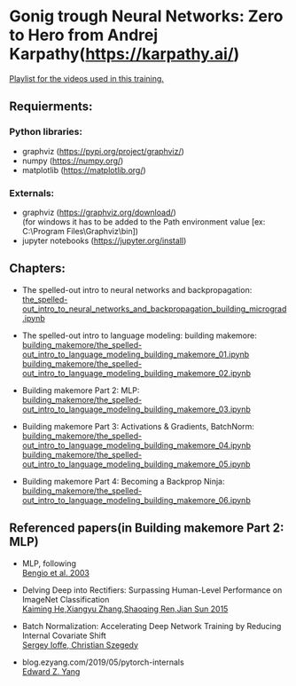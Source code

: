 # Gonig trough Neural Networks: Zero to Hero from Andrej Karpathy(https://karpathy.ai/)

[Playlist for the videos used in this training.](https://www.youtube.com/embed/videoseries?si=kLqM_OkV6fV9nMgF&amp;list=PLAqhIrjkxbuWI23v9cThsA9GvCAUhRvKZ)

## Requierments:

### Python libraries:
* graphviz (https://pypi.org/project/graphviz/)
* numpy (https://numpy.org/)
* matplotlib (https://matplotlib.org/)

### Externals:
* graphviz (https://graphviz.org/download/) \
  (for windows it has to be added to the Path environment value [ex: C:\Program Files\Graphviz\bin])
* jupyter notebooks (https://jupyter.org/install)


## Chapters:

* The spelled-out intro to neural networks and backpropagation:\
  [the_spelled-out_intro_to_neural_networks_and_backpropagation_building_micrograd.ipynb](https://github.com/popescualexandrucristian/andrej_karpathy_ai_trainining_2024/blob/master/the_spelled-out_intro_to_neural_networks_and_backpropagation_building_micrograd.ipynb)

* The spelled-out intro to language modeling: building makemore:\
  [building_makemore/the_spelled-out_intro_to_language_modeling_building_makemore_01.ipynb](https://github.com/popescualexandrucristian/andrej_karpathy_ai_trainining_2024/blob/master/building_makemore/the_spelled-out_intro_to_language_modeling_building_makemore_01.ipynb) \
  [building_makemore/the_spelled-out_intro_to_language_modeling_building_makemore_02.ipynb](https://github.com/popescualexandrucristian/andrej_karpathy_ai_trainining_2024/blob/master/building_makemore/the_spelled-out_intro_to_language_modeling_building_makemore_02.ipynb)

* Building makemore Part 2: MLP: \
  [building_makemore/the_spelled-out_intro_to_language_modeling_building_makemore_03.ipynb](https://github.com/popescualexandrucristian/andrej_karpathy_ai_trainining_2024/blob/master/building_makemore/the_spelled-out_intro_to_language_modeling_building_makemore_03.ipynb)
  
* Building makemore Part 3: Activations & Gradients, BatchNorm: \
  [building_makemore/the_spelled-out_intro_to_language_modeling_building_makemore_04.ipynb](https://github.com/popescualexandrucristian/andrej_karpathy_ai_trainining_2024/blob/master/building_makemore/the_spelled-out_intro_to_language_modeling_building_makemore_04.ipynb) \
  [building_makemore/the_spelled-out_intro_to_language_modeling_building_makemore_05.ipynb](https://github.com/popescualexandrucristian/andrej_karpathy_ai_trainining_2024/blob/master/building_makemore/the_spelled-out_intro_to_language_modeling_building_makemore_05.ipynb)

* Building makemore Part 4: Becoming a Backprop Ninja: \
	[building_makemore/the_spelled-out_intro_to_language_modeling_building_makemore_06.ipynb](https://github.com/popescualexandrucristian/andrej_karpathy_ai_trainining_2024/blob/master/building_makemore/the_spelled-out_intro_to_language_modeling_building_makemore_06.ipynb)

## Referenced papers(in Building makemore Part 2: MLP)
* MLP, following \
  [Bengio et al. 2003](https://www.jmlr.org/papers/volume3/bengio03a/bengio03a.pdf)
* Delving Deep into Rectifiers: Surpassing Human-Level Performance on ImageNet Classification \
  [Kaiming He,Xiangyu Zhang,Shaoqing Ren,Jian Sun 2015](https://arxiv.org/abs/1502.01852)

* Batch Normalization: Accelerating Deep Network Training by Reducing Internal Covariate Shift \
  [Sergey Ioffe, Christian Szegedy](https://arxiv.org/abs/1502.03167)

* blog.ezyang.com/2019/05/pytorch-internals \
  [Edward Z. Yang](http://blog.ezyang.com/2019/05/pytorch-internals/)

